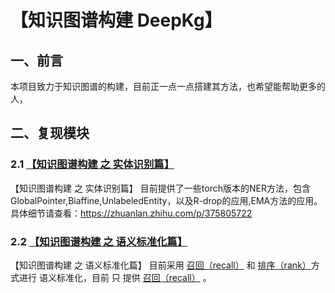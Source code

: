 # 【知识图谱构建 DeepKg】 

## 一、前言

本项目致力于知识图谱的构建，目前正一点一点搭建其方法，也希望能帮助更多的人，<br>



## 二、复现模块

### 2.1 [【知识图谱构建 之 实体识别篇】](ExtractionEntities/)

【知识图谱构建 之 实体识别篇】 目前提供了一些torch版本的NER方法，包含GlobalPointer,Biaffine,UnlabeledEntity，以及R-drop的应用,EMA方法的应用。
具体细节请查看：https://zhuanlan.zhihu.com/p/375805722

### 2.2 [【知识图谱构建 之 语义标准化篇】](Normalization/)

【知识图谱构建 之 语义标准化篇】 目前采用 [召回（recall）](Normalization/recall/) 和 [排序（rank）](Normalization/rank/)方式进行 语义标准化，目前 只 提供  [召回（recall）](Normalization/recall/) 。




